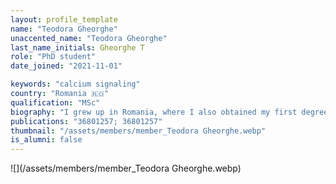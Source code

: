 ```yaml
---
layout: profile_template
name: "Teodora Gheorghe"
unaccented_name: "Teodora Gheorghe"
last_name_initials: Gheorghe T
role: "PhD student"
date_joined: "2021-11-01"

keywords: "calcium signaling"
country: "Romania 🇷🇴"
qualification: "MSc"
biography: "I grew up in Romania, where I also obtained my first degree– a BSc in Biology. I decided to move to Groningen to learn more about the biology of aging at ERIBA. I enthusiastically participated in two research projects here, while completing a MSc in Biomedical Sciences at the University of Groningen. I was captivated by the work done in Marco Demaria's lab, which convinced me to remain here for a while longer. In partnership with the lab of Lene Rasmussen at the University of Copenhagen, we developed a project to study the intriguing link between mitochondrial dysfunction, oxygen-dependent metabolic control and the regulation of the senescent phenotype."
publications: "36801257; 36801257"
thumbnail: "/assets/members/member_Teodora Gheorghe.webp"
is_alumni: false
---
```


 ![](/assets/members/member_Teodora Gheorghe.webp)

 